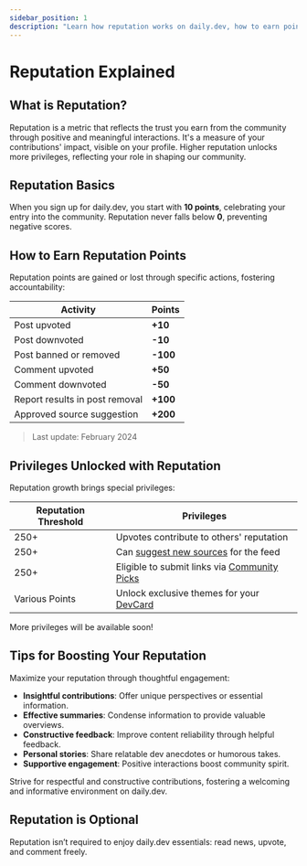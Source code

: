 ```yaml
---
sidebar_position: 1
description: "Learn how reputation works on daily.dev, how to earn points, and unlock privileges. Explore ways to grow your reputation and contribute meaningfully to the community."
---
```


# Reputation Explained

## What is Reputation?

Reputation is a metric that reflects the trust you earn from the community through positive and meaningful interactions. It's a measure of your contributions' impact, visible on your profile. Higher reputation unlocks more privileges, reflecting your role in shaping our community.

## Reputation Basics

When you sign up for daily.dev, you start with **10 points**, celebrating your entry into the community. Reputation never falls below **0**, preventing negative scores.

<!-- ## Reputation Update

Reputation is visible across the platform: -->

<!-- - 👤 **Next to Your Profile**: See your reputation near your profile image. -->
  <!-- ![Profile Reputation](https://daily-now-res.cloudinary.com/image/upload/v1724396491/docs-v2/5b31c20a-903e-4e42-8e26-70b45993a31e.png)
   -->
<!-- - 💬 **On Your Comments and Posts**: Reputation is highlighted on your interactions. -->
  <!-- ![Comments and Posts Reputation](https://daily-now-res.cloudinary.com/image/upload/v1722605160/docs-v2/902c0367-6733-4f9a-bf9e-4f7e81fe9fbe.png) -->
  
<!-- - 🙎 **On Your Profile Page**: Showcases your overall reputation. -->
  <!-- ![Profile Page Reputation](https://daily-now-res.cloudinary.com/image/upload/v1724396615/docs-v2/0572d900-1422-4b43-9cec-d9946d2768ba.png) -->

<!-- - 🃏 **On Your DevCard**: Display reputation on your personalized DevCard. -->
  <!-- ![DevCard Reputation](https://daily-now-res.cloudinary.com/image/upload/v1724396681/docs-v2/3710da78-bfa9-4572-803c-e0c40c327b2f.png) -->

<!-- You can now lose points, and only upvotes or downvotes from users with **250+ reputation** affect your score, ensuring fairness. -->

## How to Earn Reputation Points

Reputation points are gained or lost through specific actions, fostering accountability:

| Activity                             | Points  |
|--------------------------------------|---------|
| Post upvoted                         | **+10** |
| Post downvoted                       | **-10** |
| Post banned or removed               | **-100**|
| Comment upvoted                      | **+50** |
| Comment downvoted                    | **-50** |
| Report results in post removal       | **+100**|
| Approved source suggestion           | **+200**|

> Last update: February 2024

## Privileges Unlocked with Reputation

Reputation growth brings special privileges:

| Reputation Threshold | Privileges |
|----------------------|------------|
| 250+                 | Upvotes contribute to others' reputation |
| 250+                 | Can [suggest new sources](../for-content-creators/suggest-new-source.md) for the feed |
| 250+                 | Eligible to submit links via [Community Picks](../key-features/community-picks.md) |
| Various Points       | Unlock exclusive themes for your [DevCard](/your-profile/devcard.md) |

More privileges will be available soon!

## Tips for Boosting Your Reputation

Maximize your reputation through thoughtful engagement:

- **Insightful contributions**: Offer unique perspectives or essential information.
- **Effective summaries**: Condense information to provide valuable overviews.
- **Constructive feedback**: Improve content reliability through helpful feedback.
- **Personal stories**: Share relatable dev anecdotes or humorous takes.
- **Supportive engagement**: Positive interactions boost community spirit.

Strive for respectful and constructive contributions, fostering a welcoming and informative environment on daily.dev.

## Reputation is Optional

Reputation isn’t required to enjoy daily.dev essentials: read news, upvote, and comment freely.

